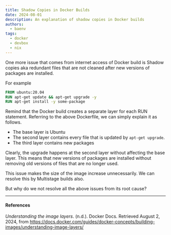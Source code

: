 ```yaml
---
title: Shadow Copies in Docker Builds
date: 2024-08-01
description: An explanation of shadow copies in Docker builds
authors:
  - baenv
tags:
  - docker
  - devbox
  - nix
---
```


One more issue that comes from internet access of Docker build is Shadow copies aka redundant files that are not cleaned after new versions of packages are installed.

For example

```Dockerfile
FROM ubuntu:20.04
RUN apt-get update && apt-get upgrade -y
RUN apt-get install -y some-package
```

Remind that the Docker build creates a separate layer for each RUN statement. Referring to the above Dockerfile, we can simply explain it as follows.

- The base layer is Ubuntu
- The second layer contains every file that is updated by `apt-get upgrade`.
- The third layer contains new packages

Clearly, the upgrade happens at the second layer without affecting the base layer. This means that new versions of packages are installed without removing old versions of files that are no longer used.

This issue makes the size of the image increase unnecessarily. We can resolve this by Multistage builds also.

But why do we not resolve all the above issues from its root cause?

---

#### References

_Understanding the image layers_. (n.d.). Docker Docs. Retrieved August 2, 2024, from https://docs.docker.com/guides/docker-concepts/building-images/understanding-image-layers/
